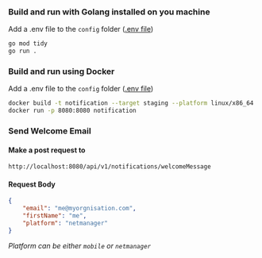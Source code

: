 ### Build and run with Golang installed on you machine
Add a .env file to the `config` folder ([.env file](https://docs.google.com/document/d/1JEC9D6zE1c8910kloGOwiOtPayS8PXEEXbFEgJl4vZc/edit?usp=sharing))
```bash
go mod tidy
go run .
```

### Build and run using Docker
Add a .env file to the `config` folder ([.env file](https://docs.google.com/document/d/1JEC9D6zE1c8910kloGOwiOtPayS8PXEEXbFEgJl4vZc/edit?usp=sharing))
```bash
docker build -t notification --target staging --platform linux/x86_64 .
docker run -p 8080:8080 notification 
```

### Send Welcome Email
#### Make a post request to
```http request
http://localhost:8080/api/v1/notifications/welcomeMessage
```
#### Request Body
```json
{
    "email": "me@myorgnisation.com",
    "firstName": "me",
    "platform": "netmanager"
}
```
_Platform can be either ``mobile`` or ``netmanager``_